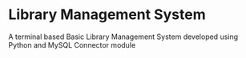 # Library Management System
A terminal based Basic Library Management System developed using Python and MySQL Connector module
